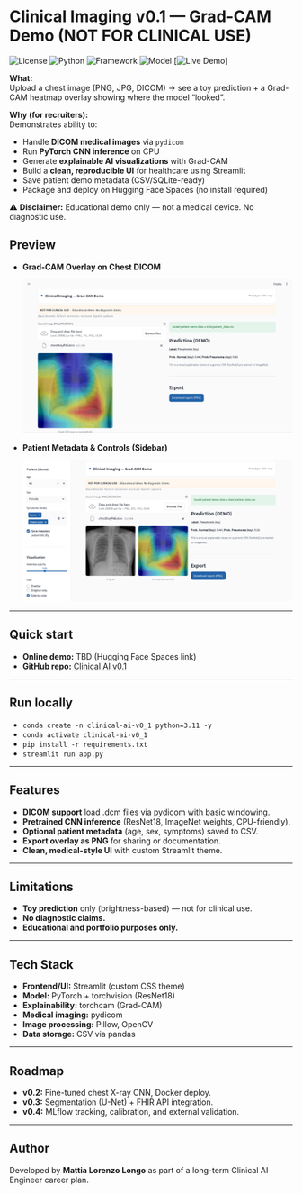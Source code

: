 # Clinical Imaging v0.1 — Grad-CAM Demo (NOT FOR CLINICAL USE)

![License](https://img.shields.io/badge/license-MIT-blue)
![Python](https://img.shields.io/badge/python-3.11%2B-blue)
![Framework](https://img.shields.io/badge/framework-Streamlit-brightgreen)
![Model](https://img.shields.io/badge/model-ResNet18-orange)
[![Live Demo](https://img.shields.io/badge/HuggingFace-Live%20Demo-yellow)]

**What:**  
Upload a chest image (PNG, JPG, DICOM) → see a toy prediction + a Grad-CAM heatmap overlay showing where the model “looked”.

**Why (for recruiters):**  
Demonstrates ability to:
- Handle **DICOM medical images** via `pydicom`
- Run **PyTorch CNN inference** on CPU
- Generate **explainable AI visualizations** with Grad-CAM
- Build a **clean, reproducible UI** for healthcare using Streamlit
- Save patient demo metadata (CSV/SQLite-ready)
- Package and deploy on Hugging Face Spaces (no install required)

⚠ **Disclaimer:** Educational demo only — not a medical device. No diagnostic use.


## Preview
- **Grad-CAM Overlay on Chest DICOM** <p align="center"> <img src="assets/screenshotOverlay.png" alt="Grad-CAM overlay on chest DICOM" width="800"> </p>

- **Patient Metadata & Controls (Sidebar)** <p align="center"> <img src="assets/screenshotSidebar.png" alt="Sidebar with patient metadata and visualization controls" width="800"> </p>

---

## Quick start

- **Online demo:** TBD (Hugging Face Spaces link)
- **GitHub repo:** [Clinical AI v0.1](https://github.com/MattiaLongo06/clinical-ai-v0.1)

---

## Run locally

- `conda create -n clinical-ai-v0_1 python=3.11 -y`
- `conda activate clinical-ai-v0_1`
- `pip install -r requirements.txt`
- `streamlit run app.py`


---

## Features

- **DICOM support** load .dcm files via pydicom with basic windowing.
- **Pretrained CNN inference** (ResNet18, ImageNet weights, CPU-friendly).
- **Optional patient metadata** (age, sex, symptoms) saved to CSV.
- **Export overlay as PNG** for sharing or documentation.
- **Clean, medical-style UI** with custom Streamlit theme.

---

## Limitations

- **Toy prediction** only (brightness-based) — not for clinical use.
- **No diagnostic claims.**
- **Educational and portfolio purposes only.**

---

## Tech Stack

- **Frontend/UI:** Streamlit (custom CSS theme)
- **Model:** PyTorch + torchvision (ResNet18)
- **Explainability:** torchcam (Grad-CAM)
- **Medical imaging:** pydicom
- **Image processing:** Pillow, OpenCV
- **Data storage:** CSV via pandas

---

## Roadmap

- **v0.2:** Fine-tuned chest X-ray CNN, Docker deploy.
- **v0.3:** Segmentation (U-Net) + FHIR API integration.
- **v0.4:** MLflow tracking, calibration, and external validation.

---

## Author

Developed by **Mattia Lorenzo Longo** as part of a long-term Clinical AI Engineer career plan.
